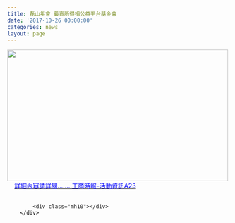 ```yaml
---
title: 磊山年會 義賣所得捐公益平台基金會
date: '2017-10-26 00:00:00'
categories: news
layout: page
---
```


<div class="text">
			<div>
	<div>
		<img alt="" src="http://lsapp.leishan.com.tw/UserFiles/images/20171026%E7%A3%8A%E5%B1%B1%E6%96%B0%E8%81%9E-%E8%A3%81%E5%88%87%E5%BE%8C.jpg" style="width: 500px; height: 298px;"></div>
	<div>
		<span style="color:#0000ff;">&nbsp; &nbsp;&nbsp;</span><a href="http://www.chinatimes.com/newspapers/20171026000185-260208"><span style="color:#0000ff;">詳細內容請詳閱........工商時報-活動資訊A23</span></a></div>
</div>
<div>
	&nbsp;</div>

			<div class="mh10"></div>
		</div>